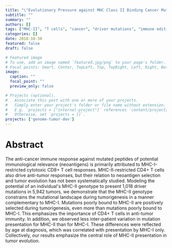 ```yaml
---
title: "\"Evolutionary Pressure against MHC Class II Binding Cancer Mutations\" published in Cell"
subtitle: ""
summary: ""
authors: []
tags: ["MHC-II", "T cells", "cancer", "driver mutations", "immune editing", "immunity", "immunotherapy", "tumor evolution"]
categories: []
date: 2018-10-30
featured: false
draft: false

# Featured image
# To use, add an image named `featured.jpg/png` to your page's folder.
# Focal points: Smart, Center, TopLeft, Top, TopRight, Left, Right, BottomLeft, Bottom, BottomRight.
image:
  caption: ""
  focal_point: ""
  preview_only: false

# Projects (optional).
#   Associate this post with one or more of your projects.
#   Simply enter your project's folder or file name without extension.
#   E.g. `projects = ["internal-project"]` references `content/project/deep-learning/index.md`.
#   Otherwise, set `projects = []`.
projects: ['genome-tumor-dev']
---
```


# Abstract
The anti-cancer immune response against mutated peptides of potential immunological relevance (neoantigens) is primarily attributed to MHC-I-restricted cytotoxic CD8+ T cell responses. MHC-II-restricted CD4+ T cells also drive anti-tumor responses, but their relation to neoantigen selection and tumor evolution has not been systematically studied. Modeling the potential of an individual's MHC-II genotype to present 1,018 driver mutations in 5,942 tumors, we demonstrate that the MHC-II genotype constrains the mutational landscape during tumorigenesis in a manner complementary to MHC-I. Mutations poorly bound to MHC-II are positively selected during tumorigenesis, even more than mutations poorly bound to MHC-I. This emphasizes the importance of CD4+ T cells in anti-tumor immunity. In addition, we observed less inter-patient variation in mutation presentation for MHC-II than for MHC-I. These differences were reflected by age at diagnosis, which was correlated with presentation by MHC-I only. Collectively, our results emphasize the central role of MHC-II presentation in tumor evolution.